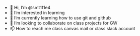 - 👋 Hi, I’m @smt1f1e4
- 👀 I’m interested in learning
- 🌱 I’m currently learning how to use git and github
- 💞️ I’m looking to collaborate on class projects for GW
- 📫 How to reach me class canvas mail or class slack account

<!---
smt1f1e4/smt1f1e4 is a ✨ special ✨ repository because its `README.md` (this file) appears on your GitHub profile.
You can click the Preview link to take a look at your changes.
--->
